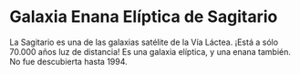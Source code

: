 # Galaxia Enana Elíptica de Sagitario

La Sagitario es una de las galaxias satélite de la Vía Láctea. ¡Está a sólo
70.000 años luz de distancia! Es una galaxia elíptica, y una enana también. No
fue descubierta hasta 1994.
